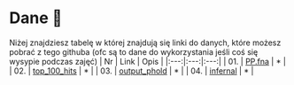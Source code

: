 # Dane 📂

Niżej znajdziesz tabelę w której znajdują się linki do danych, które możesz pobrać z tego githuba (ofc są to dane do wykorzystania jeśli coś się wysypie podczas zajęć)
| Nr | Link  | Opis |
|:---:|:---:|:---:|
| 01. | [PP.fna](https://colab.research.google.com/github/gbouras13/phold/blob/main/run_phold.ipynb) | * |
| 02. | [top_100_hits](https://www.ebi.ac.uk/interpro/search/sequence/) | * |
| 03. | [output_phold](https://www.genome.jp/viptree) | * |
| 04. | [infernal](https://www.ebi.ac.uk/jdispatcher/rna/infernal_cmscan) | * |
